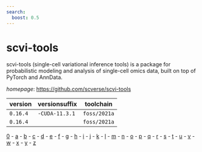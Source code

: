 ```yaml
---
search:
  boost: 0.5
---
```

# scvi-tools

scvi-tools (single-cell variational inference tools) is a package for probabilistic modeling and analysis of single-cell omics data, built on top of PyTorch and AnnData.

*homepage*: <https://github.com/scverse/scvi-tools>

version | versionsuffix | toolchain
--------|---------------|----------
``0.16.4`` | ``-CUDA-11.3.1`` | ``foss/2021a``
``0.16.4`` |  | ``foss/2021a``

[0](../0/index.md) - [a](../a/index.md) - [b](../b/index.md) - [c](../c/index.md) - [d](../d/index.md) - [e](../e/index.md) - [f](../f/index.md) - [g](../g/index.md) - [h](../h/index.md) - [i](../i/index.md) - [j](../j/index.md) - [k](../k/index.md) - [l](../l/index.md) - [m](../m/index.md) - [n](../n/index.md) - [o](../o/index.md) - [p](../p/index.md) - [q](../q/index.md) - [r](../r/index.md) - [s](../s/index.md) - [t](../t/index.md) - [u](../u/index.md) - [v](../v/index.md) - [w](../w/index.md) - [x](../x/index.md) - [y](../y/index.md) - [z](../z/index.md)

